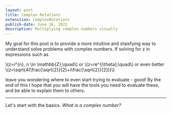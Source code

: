 ```yaml
---
layout: post
title: Complex Rotations
extenstion: ComplexRotations
publish-date: June 16, 2022
description: Multiplying complex numbers visually
---
```


My goal for this post is to provide a more intuitive and staisfying way to understand solve problems with complex numbers. If solving for z in expressions such as

\\(z=i^{n}, n \in \mathbb{Z};\quad\\) or \\(z=re^{i\theta};\quad\\) or even better \\(z=\sqrt{4(\frac{\sqrt{2}}{2}+i\frac{\sqrt{2}}{2})}\\)

leave you wondering where to even start trying to evaluate - good! By the end of this I hope that you will have the tools you need to evaluate these, and be able to explain them to others.

-----

Let's start with the basics. *What is a complex number?*